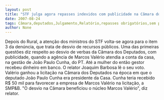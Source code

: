 ```yaml
---
layout: post
title: "STF julga agora repasses indevidos com publicidade na Câmara dos Deputados. Relator vê ilegalidade"
date: 2007-08-24
tags: Câmara,deputados,Julgamento,Relatório,repasses obrigatórios,sem publicidade
author: None
---
```

Depois do Rural, a aten&ccedil;&atilde;o dos ministros do STF volta-se agora para o item 3 da den&uacute;ncia, que trata de desvio de recursos p&uacute;blicos. Uma das primeiras quest&otilde;es diz respeito ao desvio de verbas da C&acirc;mara dos Deputados, com publicidade, quando a ag&ecirc;ncia de Marcos Val&eacute;rio atendia a conta da casa, na gest&atilde;o de Jo&atilde;o Paulo Cunha, do PT. At&eacute; a mulher do ent&atilde;o gestor recebeu dinheiro em banco.
O relator Joaquim Barbosa l&ecirc; o seu voto.
Val&eacute;rio ganhou a licita&ccedil;&atilde;o na C&acirc;mara dos Deputados na &eacute;poca em que o deputado Jo&atilde;o Paulo Cunha era presidente da Casa. Cunha teria recebido R$ 50 mil para favorecer a empresa de Marcos Val&eacute;rio na licita&ccedil;&atilde;o, a SMP&amp;B.
&quot;O desvio na C&acirc;mara beneficiou o n&uacute;cleo Marcos Val&eacute;rio&quot;, diz relator. 